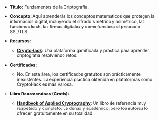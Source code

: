 - **Título:** Fundamentos de la Criptografía.
    
- **Concepto:** Aquí aprenderás los conceptos matemáticos que protegen la información digital, incluyendo el cifrado simétrico y asimétrico, las funciones hash, las firmas digitales y cómo funciona el protocolo SSL/TLS.
    
- **Recursos:**
    
    - **[CryptoHack](https://cryptohack.org/)**: Una plataforma gamificada y práctica para aprender criptografía resolviendo retos.
        
- **Certificados:**
    
    - No. En esta área, los certificados gratuitos son prácticamente inexistentes. La experiencia práctica obtenida en plataformas como CryptoHack es más valiosa.
        
- **Libro Recomendado (Gratis):**
    
    - **[Handbook of Applied Cryptography](https://cacr.uwaterloo.ca/hac/)**: Un libro de referencia muy respetado y completo. Es denso y académico, pero los autores lo ofrecen gratuitamente en su totalidad.